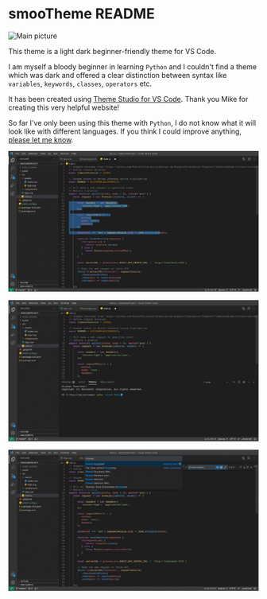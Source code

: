 # smooTheme README

![Main
picture](https://raw.githubusercontent.com/smoochy/smooTheme/main/graphics/01.png)

This theme is a light dark beginner-friendly theme for VS Code.

I am myself a bloody beginner in learning `Python` and I couldn't find a theme which was
dark and offered a clear distinction between syntax like `variables`, `keywords`,
`classes`, `operators` etc.

It has been created using [Theme Studio for VS Code](https://themes.vscode.one/). Thank
you Mike for creating this very helpful website!

So far I've only been using this theme with `Python`, I do not know what it will look like with different languages.
If you think I could improve anything, [please let me
know](https://github.com/smoochy/smooTheme/issues/new/choose).

![2nd picture](https://raw.githubusercontent.com/smoochy/smooTheme/main/graphics/02.png)

![3rd picture](https://raw.githubusercontent.com/smoochy/smooTheme/main/graphics/03.png)

![4th picture](https://raw.githubusercontent.com/smoochy/smooTheme/main/graphics/04.png)